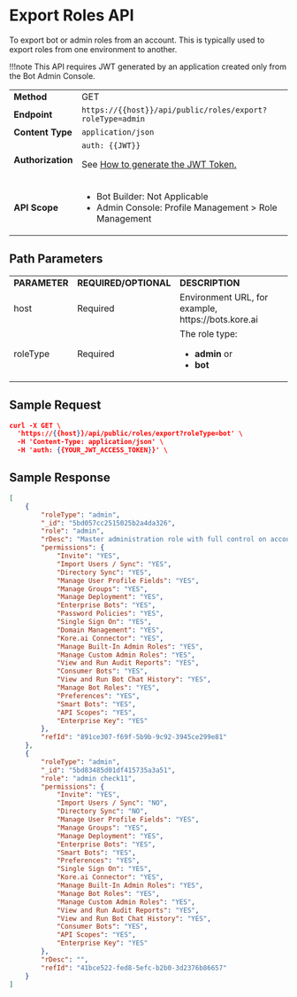 # Export Roles API

To export bot or admin roles from an account. This is typically used to export roles from one environment to another.

!!!note
    This API requires JWT generated by an application created only from the Bot Admin Console.


<table>
  <tr>
   <td><strong>Method</strong>
   </td>
   <td>GET
   </td>
  </tr>
  <tr>
   <td><strong>Endpoint</strong>
   </td>
   <td><code>https://{{host}}/api/public/roles/export?roleType=admin</code>
   </td>
  </tr>
  <tr>
   <td><strong>Content Type</strong>
   </td>
   <td><code>application/json</code>
   </td>
  </tr>
  <tr>
   <td><strong>Authorization</strong>
   </td>
   <td><code>auth: {{JWT}}</code>
<p>
See <a href="https://developer.kore.ai/docs/bots/api-guide/apis/#Generating_the_JWT_Token">How to generate the JWT Token.</a>
   </td>
  </tr>
  <tr>
   <td><strong>API Scope</strong>
   </td>
   <td>
<ul>

<li>Bot Builder: Not Applicable

<li>Admin Console: Profile Management > Role Management
</li>
</ul>
   </td>
  </tr>
</table>


## Path Parameters


<table>
  <tr>
   <td><strong>PARAMETER</strong>
   </td>
   <td><strong>REQUIRED/OPTIONAL</strong>
   </td>
   <td><strong>DESCRIPTION</strong>
   </td>
  </tr>
  <tr>
   <td>host
   </td>
   <td>Required
   </td>
   <td>Environment URL, for example, https://bots.kore.ai
   </td>
  </tr>
  <tr>
   <td>roleType
   </td>
   <td>Required
   </td>
   <td>The role type:
<ul>

<li><strong>admin</strong> or

<li><strong>bot</strong>
</li>
</ul>
   </td>
  </tr>
</table>


## Sample Request


```json
curl -X GET \
  'https://{{host}}/api/public/roles/export?roleType=bot' \
  -H 'Content-Type: application/json' \
  -H 'auth: {{YOUR_JWT_ACCESS_TOKEN}}' \
```


 


## Sample Response


```json
[
    {
        "roleType": "admin",
        "_id": "5bd057cc2515025b2a4da326",
        "role": "admin",
        "rDesc": "Master administration role with full control on account activity",
        "permissions": {
            "Invite": "YES",
            "Import Users / Sync": "YES",
            "Directory Sync": "YES",
            "Manage User Profile Fields": "YES",
            "Manage Groups": "YES",
            "Manage Deployment": "YES",
            "Enterprise Bots": "YES",
            "Password Policies": "YES",
            "Single Sign On": "YES",
            "Domain Management": "YES",
            "Kore.ai Connector": "YES",
            "Manage Built-In Admin Roles": "YES",
            "Manage Custom Admin Roles": "YES",
            "View and Run Audit Reports": "YES",
            "Consumer Bots": "YES",
            "View and Run Bot Chat History": "YES",
            "Manage Bot Roles": "YES",
            "Preferences": "YES",
            "Smart Bots": "YES",
            "API Scopes": "YES",
            "Enterprise Key": "YES"
        },
        "refId": "891ce307-f69f-5b9b-9c92-3945ce299e81"
    },
    {
        "roleType": "admin",
        "_id": "5bd83485d01df415735a3a51",
        "role": "admin check11",
        "permissions": {
            "Invite": "YES",
            "Import Users / Sync": "NO",
            "Directory Sync": "NO",
            "Manage User Profile Fields": "YES",
            "Manage Groups": "YES",
            "Manage Deployment": "YES",
            "Enterprise Bots": "YES",
            "Smart Bots": "YES",
            "Preferences": "YES",
            "Single Sign On": "YES",
            "Kore.ai Connector": "YES",
            "Manage Built-In Admin Roles": "YES",
            "Manage Bot Roles": "YES",
            "Manage Custom Admin Roles": "YES",
            "View and Run Audit Reports": "YES",
            "View and Run Bot Chat History": "YES",
            "Consumer Bots": "YES",
            "API Scopes": "YES",
            "Enterprise Key": "YES"
        },
        "rDesc": "",
        "refId": "41bce522-fed8-5efc-b2b0-3d2376b86657"
    }
]
```